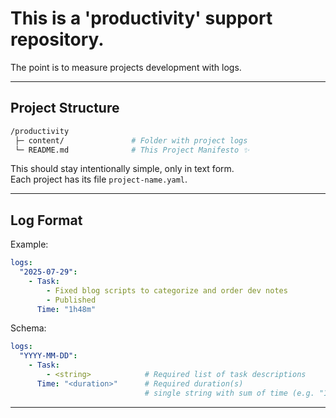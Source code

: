 # This is a 'productivity' support repository.

The point is to measure projects development with logs.

---

## **Project Structure**

```bash
/productivity
 ├─ content/               # Folder with project logs
 └─ README.md              # This Project Manifesto ✨
```

This should stay intentionally simple, only in text form.  
Each project has its file `project-name.yaml`.

---

## Log Format

Example:

```yaml
logs:
  "2025-07-29":
    - Task:
        - Fixed blog scripts to categorize and order dev notes
        - Published
      Time: "1h48m"
```

Schema:

```yaml
logs:
  "YYYY-MM-DD":
    - Task:
        - <string>            # Required list of task descriptions
      Time: "<duration>"      # Required duration(s)
                              # single string with sum of time (e.g. "1h", "30m")
```

---